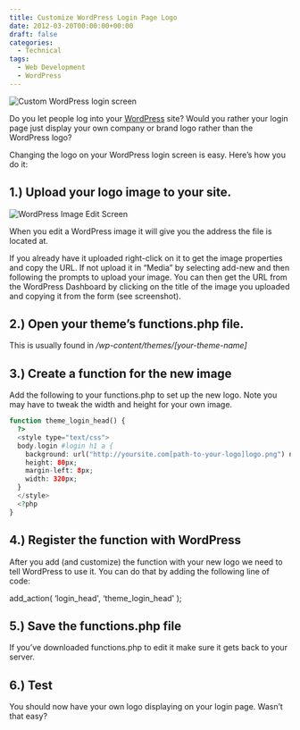 ```yaml
---
title: Customize WordPress Login Page Logo
date: 2012-03-20T00:00:00+00:00
draft: false
categories:
  - Technical
tags:
  - Web Development
  - WordPress
---
```


![Custom WordPress login screen](/images/2012/03/custom-WordPress-login-screen-150x150-1.jpg)

Do you let people log into your <a title="WordPress.org" href="http://wordpress.org" target="_blank" rel="noopener noreferrer">WordPress</a> site? Would you rather your login page just display your own company or brand logo rather than the WordPress logo?

Changing the logo on your WordPress login screen is easy. Here’s how you do it:

## 1.) Upload your logo image to your site.

![WordPress Image Edit Screen](/images/2012/03/media-screenshot-150x150-1.jpg)

When you edit a WordPress image it will give you the address the file is located at.

If you already have it uploaded right-click on it to get the image properties and copy the URL. If not upload it in “Media” by selecting add-new and then following the prompts to upload your image. You can then get the URL from the WordPress Dashboard by clicking on the title of the image you uploaded and copying it from the form (see screenshot).

## 2.) Open your theme’s functions.php file.

This is usually found in _/wp-content/themes/[your-theme-name]_

## 3.) Create a function for the new image

Add the following to your functions.php to set up the new logo. Note you may have to tweak the width and height for your own image.

``` php
function theme_login_head() {
  ?>
  <style type="text/css">
  body.login #login h1 a {
    background: url("http://yoursite.com[path-to-your-logo]logo.png") no-repeat scroll center top transparent;
    height: 80px;
    margin-left: 8px;
    width: 320px;
  }
  </style>
  <?php
}
```

## 4.) Register the function with WordPress

After you add (and customize) the function with your new logo we need to tell WordPress to use it. You can do that by adding the following line of code:

add\_action( &#8216;login\_head', &#8216;theme\_login\_head' );

## 5.) Save the functions.php file

If you’ve downloaded functions.php to edit it make sure it gets back to your server.

## 6.) Test

You should now have your own logo displaying on your login page. Wasn’t that easy?